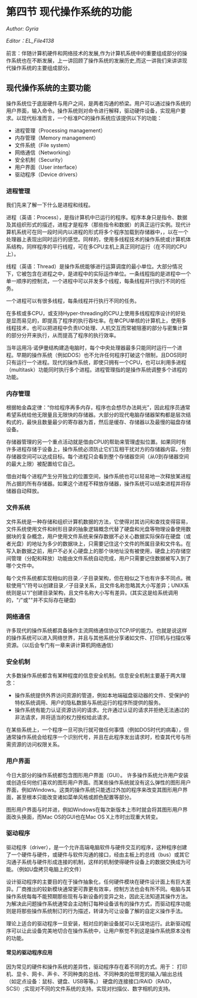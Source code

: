 # 第四节 现代操作系统的功能

*Author: Gyria*

*Editor：EL_File4138*

前言：伴随计算机硬件和网络技术的发展,作为计算机系统中的重要组成部分的操作系统也在不断发展，上一讲回顾了操作系统的发展历史,而这一讲我们来讲讲现代操作系统的主要组成部分。

## 现代操作系统的主要功能

操作系统位于底层硬件与用户之间，是两者沟通的桥梁。用户可以通过操作系统的用户界面，输入命令。操作系统则对命令进行解释，驱动硬件设备，实现用户要求。以现代标准而言，一个标准PC的操作系统应该提供以下的功能：
- 进程管理（Processing management）
- 内存管理（Memory management）
- 文件系统（File system）
- 网络通信（Networking）
- 安全机制（Security）
- 用户界面（User interface）
- 驱动程序（Device drivers）

### 进程管理

我们先来了解一下什么是进程和线程。

进程（英语：Process），是指计算机中已运行的程序。程序本身只是指令、数据及其组织形式的描述，进程才是程序（那些指令和数据）的真正运行实例。现代计算机系统可在同一段时间内以进程的形式将多个程序加载到存储器中，，以在一个处理器上表现出同时运行的感觉。同样的，使用多线程技术的操作系统或计算机体系结构，同样程序的平行线程，可在多CPU主机上真正同时运行（在不同的CPU上）。

线程（英语：Thread）是操作系统能够进行运算调度的最小单位。大部分情况下，它被包含在进程之中，是进程中的实际运作单位。一条线程指的是进程中一个单一顺序的控制流，一个进程中可以并发多个线程，每条线程并行执行不同的任务。

一个进程可以有很多线程，每条线程并行执行不同的任务。

在多核或多CPU，或支持Hyper-threading的CPU上使用多线程程序设计的好处是显而易见的，即提高了程序的执行吞吐率。在单CPU单核的计算机上，使用多线程技术，也可以把进程中负责I/O处理、人机交互而常被阻塞的部分与密集计算的部分分开来执行，从而提高了程序的执行效率。

当年运用冯·诺伊曼结构建造电脑时，每个中央处理器最多只能同时运行一个进程。早期的操作系统（例如DOS）也不允许任何程序打破这个限制，且DOS同时只有运行一个进程。现代的操作系统，即使只拥有一个CPU，也可以利用多进程（multitask）功能同时执行多个进程。进程管理指的是操作系统调整多个进程的功能。

### 内存管理

根据帕金森定律：“你给程序再多内存，程序也会想尽办法耗光”，因此程序员通常希望系统给他无限量且无限快的存储器。大部分的现代电脑存储器架构都是层次结构式的，最快且数量最少的寄存器为首，然后是缓存、存储器以及最慢的磁盘存储设备。

存储器管理的另一个重点活动就是借由CPU的帮助来管理虚拟位置。如果同时有许多进程存储于设备上，操作系统必须防止它们互相干扰对方的存储器内容。分割存储器空间可以达成目标。每个进程只会看到整个存储器空间（从0到存储器空间的最大上限）被配置给它自己。

借由对每个进程产生分开独立的位置空间，操作系统也可以轻易地一次释放某进程所占据的所有存储器。如果这个进程不释放存储器，操作系统可以结束进程并将存储器自动释放。

### 文件系统

文件系统是一种存储和组织计算机数据的方法，它使得对其访问和查找变得容易，文件系统使用文件和树形目录的抽象逻辑概念代替了硬盘和光盘等物理设备使用数据块的复杂概念，用户使用文件系统来保存数据不必关心数据实际保存在硬盘（或者光盘）的地址为多少的数据块上，只需要记住这个文件的所属目录和文件名。在写入新数据之前，用户不必关心硬盘上的那个块地址没有被使用，硬盘上的存储空间管理（分配和释放）功能由文件系统自动完成，用户只需要记住数据被写入到了哪个文件中。

每个文件系统都实现相似的目录／子目录架构，但在相似之下也有许多不同点。微软使用“\”符号以创建目录／子目录关系，且文件名称忽略其大小写差异；UNIX系统则是以“/”创建目录架构，且文件名称大小写有差异。(其实这是给系统调用的，"/"或"\"并不实际存在硬盘)

### 网络通信

许多现代的操作系统都具备操作主流网络通信协议TCP/IP的能力。也就是说这样的操作系统可以进入网络世界，并且与其他系统分享诸如文件、打印机与扫描仪等资源。（以后会专门有一章来讲计算机网络通信）

### 安全机制

大多数操作系统都含有某种程度的信息安全机制。信息安全机制主要基于两大理念：
- 操作系统提供外界访问资源的管道，例如本地端磁盘驱动器的文件、受保护的特权系统调用、用户的隐私数据与系统运行的程序所提供的服务。
- 操作系统有能力认证资源访问的请求。允许通过认证的请求并拒绝无法通过的非法请求，并将适当的权力授权给此请求。

在某些系统上，一个程序一旦可执行就可做任何事情（例如DOS时代的病毒），但通常操作系统会给程序一个识别代号，并且在此程序发出请求时，检查其代号与所需资源的访问权限关系。

### 用户界面

今日大部分的操作系统都包含图形用户界面（GUI）。
许多操作系统允许用户安装或创造任何他们喜欢的图形用户界面。而某些操作系统就没有这么弹性的图形用户界面，例如Windows。这类的操作系统只能透过外加的程序来改变其图形用户界面，甚至根本只能改变诸如菜单风格或颜色配置等部分。

图形用户界面与时并进，例如Windows在每次新版本上市时就会将其图形用户界面改头换面，而Mac OS的GUI也在Mac OS X上市时出现重大转变。

### 驱动程序

驱动程序（driver），是一个允许高端电脑软件与硬件交互的程序，这种程序创建了一个硬件与硬件，或硬件与软件沟通的接口，经由主板上的总线（bus）或其它沟通子系统与硬件形成连接的机制，这样的机制使得硬件设备上的数据交换成为可能。（例如U盘拷贝电脑上的文件）

设计驱动程序的主要目的在于操作抽象化，任何硬件模块在硬件设计面上有巨大差异。厂商推出的较新模块通常更可靠更有效率，控制方法也会有所不同。电脑与其操作系统每每不能预期那些现有与新设备的变异之处，因此无法知道其操作方法。为解决此问题操作系统通常会主动制订每种设备该有的操作方式，而驱动程序功能则是将那些操作系统制订的行为描述，转译为可让设备了解的自定义操作手法。

理论上适合的驱动程序一旦安装，相对应的新设备就可以无误地运行。此新驱动程序可以让此设备完美地切合在操作系统中，让用户察觉不到这是操作系统原本没有的功能。

#### 常见的驱动程序应用

因为常见的硬件和操作系统的差异性，驱动程序存在着不同的方式。用于：
打印机、显卡、网卡、声卡、不同种类的总线、不同种类的低带宽的输入/输出总线（如定点设备：鼠标、键盘、USB等等。）
硬盘的连接接口/RAID（RAID，SCSI）;实现对不同的文件系统的支持。实现对扫描仪、数字相机的支持。
